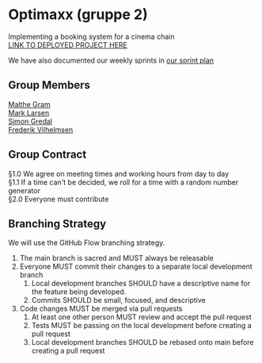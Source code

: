 # Optimaxx (gruppe 2)

Implementing a booking system for a cinema chain  
[LINK TO DEPLOYED PROJECT HERE](https://example.com/) 

We have also documented our weekly sprints in [our sprint plan](/miscelaneous/sprint-plan.md)

## Group Members
[Malthe Gram](https://github.com/MaltheGram)  
[Mark Larsen](https://github.com/mark3010)  
[Simon Gredal](https://github.com/simongredal)  
[Frederik Vilhelmsen](https://github.com/frederikmahipal)  

## Group Contract
§1.0  We agree on meeting times and working hours from day to day  
§1.1  If a time can't be decided, we roll for a time with a random number generator  
§2.0  Everyone must contribute

## Branching Strategy 
We will use the GitHub Flow branching strategy.
1. The main branch is sacred and MUST always be releasable
2. Everyone MUST commit their changes to a separate local development branch 
   1. Local development branches SHOULD have a descriptive name for the feature being developed.
   2. Commits SHOULD be small, focused, and descriptive
3. Code changes MUST be merged via pull requests
   1. At least one other person MUST review and accept the pull request
   2. Tests MUST be passing on the local development before creating a pull request
   3. Local development branches SHOULD be rebased onto main before creating a pull request
 

